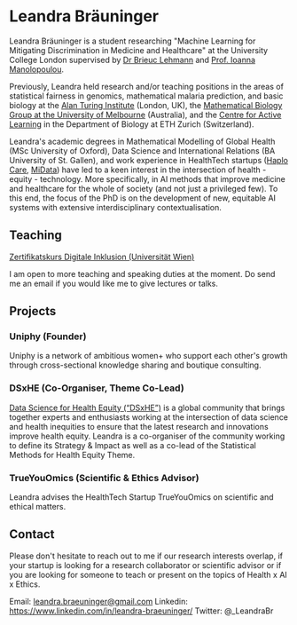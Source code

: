 
# Leandra Bräuninger

Leandra Bräuninger is a student researching "Machine Learning for Mitigating Discrimination in Medicine and Healthcare" at the University College London supervised by [Dr Brieuc Lehmann](https://brieuclehmann.github.io/) and [Prof. Ioanna Manolopoulou](https://ioannamanolopoulou.github.io/).

Previously, Leandra held research and/or teaching positions in the areas of statistical fairness in genomics, mathematical malaria prediction, and basic biology at the [Alan Turing Institute](https://www.turing.ac.uk/) (London, UK), the [Mathematical Biology Group at the University of Melbourne](https://mathematical-biology.science.unimelb.edu.au/) (Australia), and the [Centre for Active Learning](https://cal.biol.ethz.ch/) in the Department of Biology at ETH Zurich (Switzerland).

Leandra's academic degrees in Mathematical Modelling of Global Health (MSc University of Oxford), Data Science and International Relations (BA University of St. Gallen), and work experience in HealthTech startups ([Haplo Care](https://www.haplocare.com/), [MiData](https://www.midata.coop/en/home/)) have led to a keen interest in the intersection of health - equity - technology. More specifically, in AI methods that improve medicine and healthcare for the whole of society (and not just a privileged few). To this end, the focus of the PhD is on the development of new, equitable AI systems with extensive interdisciplinary contextualisation.

## Teaching
[Zertifikatskurs Digitale Inklusion (Universität Wien)](https://www.postgraduatecenter.at/weiterbildungsprogramme/bildung-soziales/digital-inclusion/)

I am open to more teaching and speaking duties at the moment. Do send me an email if you would like me to give lectures or talks.

## Projects
### Uniphy (Founder)
Uniphy is a network of ambitious women+ who support each other's growth through cross-sectional knowledge sharing and boutique consulting.

### DSxHE (Co-Organiser, Theme Co-Lead)
[Data Science for Health Equity (“DSxHE”)](https://www.datascienceforhealthequity.com/) is a global community that brings together experts and enthusiasts working at the intersection of data science and health inequities to ensure that the latest research and innovations improve health equity. Leandra is a co-organiser of the community working to define its Strategy & Impact as well as a co-lead of the Statistical Methods for Health Equity Theme.

### TrueYouOmics (Scientific & Ethics Advisor)
Leandra advises the HealthTech Startup TrueYouOmics on scientific and ethical matters.

## Contact
Please don't hesitate to reach out to me if our research interests overlap, if your startup is looking for a research collaborator or scientific advisor or if you are looking for someone to teach or present on the topics of Health x AI x Ethics.

Email: leandra.braeuninger@gmail.com
Linkedin: https://www.linkedin.com/in/leandra-braeuninger/
Twitter: @_LeandraBr

